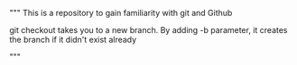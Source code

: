 """
This is a repository to gain familiarity with git and Github

git checkout  takes you to a new branch.  By adding -b parameter, it creates the branch if it didn't exist already

"""
